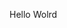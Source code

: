 Hello Wolrd
























































































































































































































































































































































































































































































































































































































































































































































































